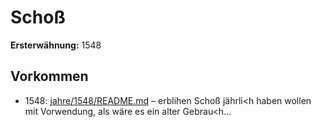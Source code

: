 # Schoß

**Ersterwähnung:** 1548

## Vorkommen
- 1548: [jahre/1548/README.md](../jahre/1548/README.md) – erblihen Schoß jährli<h haben wollen mit Vorwendung,
als wäre es ein alter Gebrau<h...
